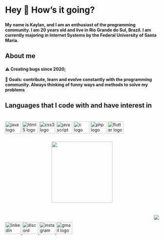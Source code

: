 <h1 align="left">Hey 👋 How’s it going?</h1>

###

<h4 align="left">My name is Kaylan, and I am an enthusiast of the programming community. I am 20 years old and live in Rio Grande do Sul, Brazil. I am currently majoring in Internet Systems by the Federal University of Santa Maria.</h4>

###

<h2 align="left">About me</h2>

###

<h4 align="left">⚠ Creating bugs since 2020;<br><br>🎯 Goals: contribute, learn and evolve constantly with the programming community. Always thinking of funny ways and methods to solve my problems</h4>

###

<h2 align="left">Languages that I code with and have interest in</h2>

###

<br clear="both">

<div align="left">
  <img src="https://cdn.jsdelivr.net/gh/devicons/devicon/icons/java/java-original.svg" height="40" width="52" alt="java logo"  />
  <img src="https://cdn.jsdelivr.net/gh/devicons/devicon/icons/html5/html5-original.svg" height="40" width="52" alt="html5 logo"  />
  <img src="https://cdn.jsdelivr.net/gh/devicons/devicon/icons/css3/css3-original.svg" height="40" width="52" alt="css3 logo"  />
  <img src="https://cdn.jsdelivr.net/gh/devicons/devicon/icons/javascript/javascript-original.svg" height="40" width="52" alt="javascript logo"  />
  <img src="https://cdn.jsdelivr.net/gh/devicons/devicon/icons/c/c-original.svg" height="40" width="52" alt="c logo"  />
  <img src="https://cdn.jsdelivr.net/gh/devicons/devicon/icons/php/php-original.svg" height="40" width="52" alt="php logo"  />
  <img src="https://cdn.jsdelivr.net/gh/devicons/devicon/icons/flutter/flutter-original.svg" height="40" width="52" alt="flutter logo"  />
</div>

###

<div align="center">
  <img height="200" src="https://i.imgur.com/0cLJj5S.gif"  />
</div>

###

<br clear="both">

<img align="right" src="https://visitor-badge.laobi.icu/badge?page_id=kayrsant.kayrsant&right_color=crimson&left_text=Visitors"  />

###

<div align="left">
  <a href="https://www.linkedin.com/in/kaylanr/" target="_blank">
    <img src="https://raw.githubusercontent.com/maurodesouza/profile-readme-generator/master/src/assets/icons/social/linkedin/default.svg" width="52" height="40" alt="linkedin logo"  />
  </a>
  <a href="seduzenti#8157" target="_blank">
    <img src="https://raw.githubusercontent.com/maurodesouza/profile-readme-generator/master/src/assets/icons/social/discord/default.svg" width="52" height="40" alt="discord logo"  />
  </a>
  <a href="https://www.instagram.com/kayrsant/" target="_blank">
    <img src="https://raw.githubusercontent.com/maurodesouza/profile-readme-generator/master/src/assets/icons/social/instagram/default.svg" width="52" height="40" alt="instagram logo"  />
  </a>
  <a href="kayrsant@gmail.com" target="_blank">
    <img src="https://raw.githubusercontent.com/maurodesouza/profile-readme-generator/master/src/assets/icons/social/gmail/default.svg" width="52" height="40" alt="gmail logo"  />
  </a>
</div>

###
